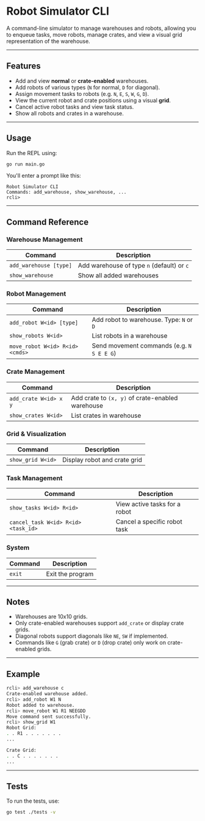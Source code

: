 # Robot Simulator CLI

A command-line simulator to manage warehouses and robots, allowing you to enqueue tasks, move robots, manage crates, and view a visual grid representation of the warehouse.

---

## Features

- Add and view **normal** or **crate-enabled** warehouses.
- Add robots of various types (`N` for normal, `D` for diagonal).
- Assign movement tasks to robots (e.g. `N`, `E`, `S`, `W`, `G`, `D`).
- View the current robot and crate positions using a visual **grid**.
- Cancel active robot tasks and view task status.
- Show all robots and crates in a warehouse.

---

## Usage

Run the REPL using:

```bash
go run main.go
```

You'll enter a prompt like this:

```
Robot Simulator CLI
Commands: add_warehouse, show_warehouse, ...
rcli>
```

---

## Command Reference

### Warehouse Management

| Command                        | Description                                      |
|-------------------------------|--------------------------------------------------|
| `add_warehouse [type]`        | Add warehouse of type `n` (default) or `c`       |
| `show_warehouse`              | Show all added warehouses                        |

### Robot Management

| Command                            | Description                                         |
|------------------------------------|-----------------------------------------------------|
| `add_robot W<id> [type]`           | Add robot to warehouse. Type: `N` or `D`            |
| `show_robots W<id>`                | List robots in a warehouse                          |
| `move_robot W<id> R<id> <cmds>`    | Send movement commands (e.g. `N S E E G`)           |

### Crate Management

| Command                             | Description                                         |
|-------------------------------------|-----------------------------------------------------|
| `add_crate W<id> x y`               | Add crate to `(x, y)` of crate-enabled warehouse    |
| `show_crates W<id>`                 | List crates in warehouse                           |

### Grid & Visualization

| Command             | Description                             |
|---------------------|-----------------------------------------|
| `show_grid W<id>`   | Display robot and crate grid            |

### Task Management

| Command                              | Description                                      |
|--------------------------------------|--------------------------------------------------|
| `show_tasks W<id> R<id>`             | View active tasks for a robot                    |
| `cancel_task W<id> R<id> <task_id>`  | Cancel a specific robot task                    |

### System

| Command    | Description       |
|------------|-------------------|
| `exit`     | Exit the program  |

---

## Notes

- Warehouses are 10x10 grids.
- Only crate-enabled warehouses support `add_crate` or display crate grids.
- Diagonal robots support diagonals like `NE`, `SW` if implemented.
- Commands like `G` (grab crate) or `D` (drop crate) only work on crate-enabled grids.

---

## Example

```bash
rcli> add_warehouse c
Crate-enabled warehouse added.
rcli> add_robot W1 N
Robot added to warehouse.
rcli> move_robot W1 R1 NEEGDD
Move command sent successfully.
rcli> show_grid W1
Robot Grid:
. . R1 . . . . . . .
...

Crate Grid:
. . C . . . . . . .
...
```

---

## Tests

To run the tests, use:

```bash
go test ./tests -v
```
